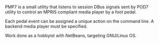 PMP7 is a small utility that listens to session DBus signals sent by POD7 utility to control an MPRIS compliant media player by a foot pedal.

Each pedal event can be assigned a unique action on the command line. A backend media player must be specified.

Work done as a hobbyist with NetBeans, targeting GNU/Linux OS.
